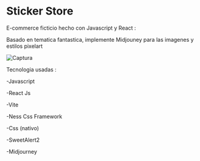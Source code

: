 # Sticker Store 

E-commerce ficticio hecho con Javascript y React : 

Basado en tematica fantastica, implemente Midjouney para las imagenes y estilos pixelart 

![Captura](https://github.com/EmanuelIniguez/stickerstore.github.io/assets/84642858/e3254153-f5ac-4ce4-8d9d-880d2d945615)


Tecnologia usadas : 

-Javascript

-React Js 

-Vite 


-Ness Css Framework 

-Css (nativo)

-SweetAlert2 

-Midjourney
